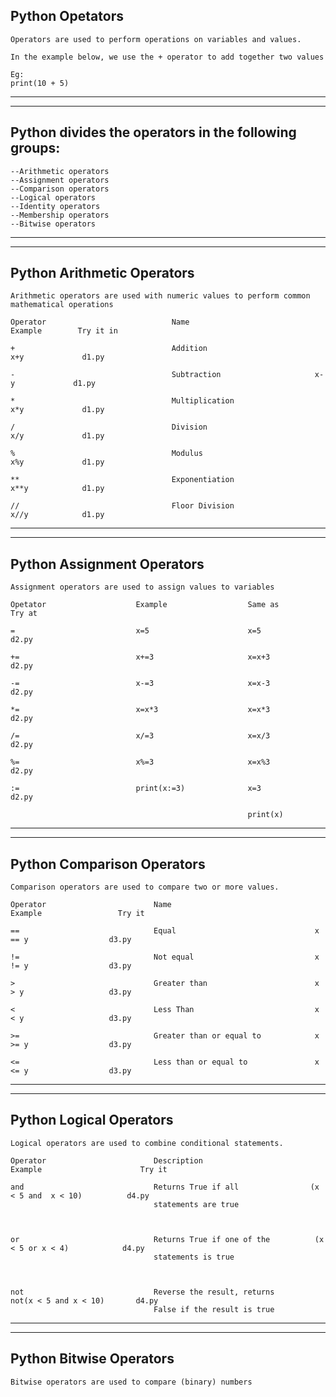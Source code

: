 Python Opetators
---

```
Operators are used to perform operations on variables and values.

In the example below, we use the + operator to add together two values

Eg:
print(10 + 5)
```
-----------------------------------------------------------------------------------------------------
----

Python divides the operators in the following groups:
----

```
--Arithmetic operators
--Assignment operators
--Comparison operators
--Logical operators
--Identity operators
--Membership operators
--Bitwise operators
```

-----------------------------------------------------------------------------------------------------
---

Python Arithmetic Operators
---

```
Arithmetic operators are used with numeric values to perform common mathematical operations

Operator                            Name                            Example        Try it in

+                                   Addition                        x+y             d1.py
  
-                                   Subtraction                     x-y             d1.py            

*                                   Multiplication                  x*y             d1.py
                                    
/                                   Division                        x/y             d1.py

%                                   Modulus                         x%y             d1.py

**                                  Exponentiation                  x**y            d1.py

//                                  Floor Division                  x//y            d1.py
```

-------------------------------------------------------------------------------------------------------------------------------
---

Python Assignment Operators
---

```
Assignment operators are used to assign values to variables

Opetator                    Example                  Same as                       Try at

=                           x=5                      x=5                            d2.py

+=                          x+=3                     x=x+3                          d2.py

-=                          x-=3                     x=x-3                          d2.py

*=                          x=x*3                    x=x*3                          d2.py

/=                          x/=3                     x=x/3                          d2.py

%=                          x%=3                     x=x%3                          d2.py

:=                          print(x:=3)              x=3                            d2.py
   
                                                     print(x)
```

-----------------------------------------------------------------------------------------------------------------------------
---

Python Comparison Operators
---

```
Comparison operators are used to compare two or more values.

Operator                        Name                                Example                 Try it

==                              Equal                               x == y                  d3.py

!=                              Not equal                           x != y                  d3.py

>                               Greater than                        x > y                   d3.py

<                               Less Than                           x < y                   d3.py

>=                              Greater than or equal to            x >= y                  d3.py

<=                              Less than or equal to               x <= y                  d3.py
```

-------------------------------------------------------------------------------------------------------------------
-----------------------------------------------------

Python Logical Operators
---
```
Logical operators are used to combine conditional statements.

Operator                        Description                        Example                      Try it

and                             Returns True if all                (x < 5 and  x < 10)          d4.py
                                statements are true



or                              Returns True if one of the          (x < 5 or x < 4)            d4.py
                                statements is true



not                             Reverse the result, returns          not(x < 5 and x < 10)       d4.py
                                False if the result is true
```

-------------------------------------------------------------------------------------------------------------------
------------------------------------------------------------------------------

Python Bitwise Operators
---
```
Bitwise operators are used to compare (binary) numbers
```
